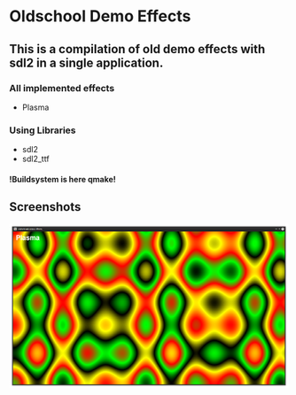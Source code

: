 # Oldschool Demo Effects
## This is a compilation of old demo effects with sdl2 in a single application.

### All implemented effects
* Plasma

### Using Libraries
* sdl2
* sdl2_ttf

#### !Buildsystem is here qmake!

## Screenshots
![Screenshot](screenshots/plasma.png)
